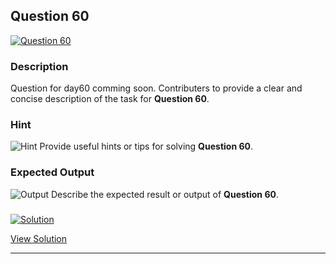 


## Question 60
<a href="https://github.com/alishgosai/Javascript-Exercise-and-Solutions/blob/master/questions/Question60.md" target="_blank">
  <img src="https://img.shields.io/badge/Question-60-purple?style=for-the-badge&logoSize=60" alt="Question 60">
</a>

### **Description**
Question for day60 comming soon.
Contributers to provide a clear and concise description of the task for **Question 60**.

### **Hint**
![Hint](https://img.shields.io/badge/Hint:-blue)
Provide useful hints or tips for solving **Question 60**.

### **Expected Output**
![Output](https://img.shields.io/badge/Output:-blue)
Describe the expected result or output of **Question 60**.

### <a href="https://github.com/alishgosai/Javascript-Exercise-and-Solutions/blob/master/solutions/Solution60.js" target="_blank">
  <img src="https://img.shields.io/badge/Solution-1f8e00?style=for-the-badge&logo=solution&logoColor=white" alt="Solution">
</a>

<a href="https://github.com/alishgosai/Javascript-Exercise-and-Solutions/blob/master/solutions/Solution60.js" target="_blank">View Solution</a>

---

